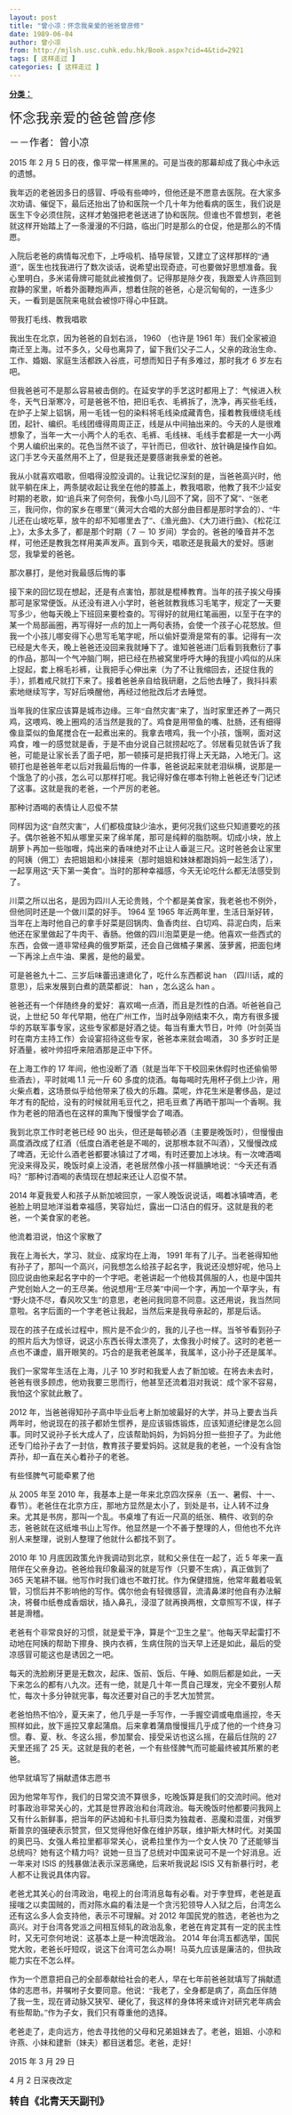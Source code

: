 ```yaml
---
layout: post
title: "曾小凉：怀念我亲爱的爸爸曾彦修"
date: 1989-06-04
author: 曾小凉
from: http://mjlsh.usc.cuhk.edu.hk/Book.aspx?cid=4&tid=2921
tags: [ 这样走过 ]
categories: [ 这样走过 ]
---
```


<div style="margin: 15px 10px 10px 0px;">
 <div>
  <span id="ctl00_ContentPlaceHolder1_chapter1_SubjectLabel" style="font-weight:bold;text-decoration:underline;">
   分类：
  </span>
 </div>
 <!--[if gte mso 9]><xml>
 <o:OfficeDocumentSettings>
  <o:AllowPNG/>
 </o:OfficeDocumentSettings>
</xml><![endif]-->
 <!--[if gte mso 9]><xml>
 <w:WordDocument>
  <w:View>Normal</w:View>
  <w:Zoom>0</w:Zoom>
  <w:TrackMoves/>
  <w:TrackFormatting/>
  <w:PunctuationKerning/>
  <w:ValidateAgainstSchemas/>
  <w:SaveIfXMLInvalid>false</w:SaveIfXMLInvalid>
  <w:IgnoreMixedContent>false</w:IgnoreMixedContent>
  <w:AlwaysShowPlaceholderText>false</w:AlwaysShowPlaceholderText>
  <w:DoNotPromoteQF/>
  <w:LidThemeOther>EN-US</w:LidThemeOther>
  <w:LidThemeAsian>JA</w:LidThemeAsian>
  <w:LidThemeComplexScript>X-NONE</w:LidThemeComplexScript>
  <w:Compatibility>
   <w:BreakWrappedTables/>
   <w:SnapToGridInCell/>
   <w:WrapTextWithPunct/>
   <w:UseAsianBreakRules/>
   <w:DontGrowAutofit/>
   <w:SplitPgBreakAndParaMark/>
   <w:EnableOpenTypeKerning/>
   <w:DontFlipMirrorIndents/>
   <w:OverrideTableStyleHps/>
   <w:UseFELayout/>
  </w:Compatibility>
  <m:mathPr>
   <m:mathFont m:val="Cambria Math"/>
   <m:brkBin m:val="before"/>
   <m:brkBinSub m:val="&#45;-"/>
   <m:smallFrac m:val="off"/>
   <m:dispDef/>
   <m:lMargin m:val="0"/>
   <m:rMargin m:val="0"/>
   <m:defJc m:val="centerGroup"/>
   <m:wrapIndent m:val="1440"/>
   <m:intLim m:val="subSup"/>
   <m:naryLim m:val="undOvr"/>
  </m:mathPr></w:WordDocument>
</xml><![endif]-->
 <!--[if gte mso 9]><xml>
 <w:LatentStyles DefLockedState="false" DefUnhideWhenUsed="true"
  DefSemiHidden="true" DefQFormat="false" DefPriority="99"
  LatentStyleCount="276">
  <w:LsdException Locked="false" Priority="0" SemiHidden="false"
   UnhideWhenUsed="false" QFormat="true" Name="Normal"/>
  <w:LsdException Locked="false" Priority="9" SemiHidden="false"
   UnhideWhenUsed="false" QFormat="true" Name="heading 1"/>
  <w:LsdException Locked="false" Priority="9" QFormat="true" Name="heading 2"/>
  <w:LsdException Locked="false" Priority="9" QFormat="true" Name="heading 3"/>
  <w:LsdException Locked="false" Priority="9" QFormat="true" Name="heading 4"/>
  <w:LsdException Locked="false" Priority="9" QFormat="true" Name="heading 5"/>
  <w:LsdException Locked="false" Priority="9" QFormat="true" Name="heading 6"/>
  <w:LsdException Locked="false" Priority="9" QFormat="true" Name="heading 7"/>
  <w:LsdException Locked="false" Priority="9" QFormat="true" Name="heading 8"/>
  <w:LsdException Locked="false" Priority="9" QFormat="true" Name="heading 9"/>
  <w:LsdException Locked="false" Priority="39" Name="toc 1"/>
  <w:LsdException Locked="false" Priority="39" Name="toc 2"/>
  <w:LsdException Locked="false" Priority="39" Name="toc 3"/>
  <w:LsdException Locked="false" Priority="39" Name="toc 4"/>
  <w:LsdException Locked="false" Priority="39" Name="toc 5"/>
  <w:LsdException Locked="false" Priority="39" Name="toc 6"/>
  <w:LsdException Locked="false" Priority="39" Name="toc 7"/>
  <w:LsdException Locked="false" Priority="39" Name="toc 8"/>
  <w:LsdException Locked="false" Priority="39" Name="toc 9"/>
  <w:LsdException Locked="false" Priority="35" QFormat="true" Name="caption"/>
  <w:LsdException Locked="false" Priority="10" SemiHidden="false"
   UnhideWhenUsed="false" QFormat="true" Name="Title"/>
  <w:LsdException Locked="false" Priority="0" Name="Default Paragraph Font"/>
  <w:LsdException Locked="false" Priority="11" SemiHidden="false"
   UnhideWhenUsed="false" QFormat="true" Name="Subtitle"/>
  <w:LsdException Locked="false" Priority="22" SemiHidden="false"
   UnhideWhenUsed="false" QFormat="true" Name="Strong"/>
  <w:LsdException Locked="false" Priority="20" SemiHidden="false"
   UnhideWhenUsed="false" QFormat="true" Name="Emphasis"/>
  <w:LsdException Locked="false" Priority="59" SemiHidden="false"
   UnhideWhenUsed="false" Name="Table Grid"/>
  <w:LsdException Locked="false" UnhideWhenUsed="false" Name="Placeholder Text"/>
  <w:LsdException Locked="false" Priority="1" SemiHidden="false"
   UnhideWhenUsed="false" QFormat="true" Name="No Spacing"/>
  <w:LsdException Locked="false" Priority="60" SemiHidden="false"
   UnhideWhenUsed="false" Name="Light Shading"/>
  <w:LsdException Locked="false" Priority="61" SemiHidden="false"
   UnhideWhenUsed="false" Name="Light List"/>
  <w:LsdException Locked="false" Priority="62" SemiHidden="false"
   UnhideWhenUsed="false" Name="Light Grid"/>
  <w:LsdException Locked="false" Priority="63" SemiHidden="false"
   UnhideWhenUsed="false" Name="Medium Shading 1"/>
  <w:LsdException Locked="false" Priority="64" SemiHidden="false"
   UnhideWhenUsed="false" Name="Medium Shading 2"/>
  <w:LsdException Locked="false" Priority="65" SemiHidden="false"
   UnhideWhenUsed="false" Name="Medium List 1"/>
  <w:LsdException Locked="false" Priority="66" SemiHidden="false"
   UnhideWhenUsed="false" Name="Medium List 2"/>
  <w:LsdException Locked="false" Priority="67" SemiHidden="false"
   UnhideWhenUsed="false" Name="Medium Grid 1"/>
  <w:LsdException Locked="false" Priority="68" SemiHidden="false"
   UnhideWhenUsed="false" Name="Medium Grid 2"/>
  <w:LsdException Locked="false" Priority="69" SemiHidden="false"
   UnhideWhenUsed="false" Name="Medium Grid 3"/>
  <w:LsdException Locked="false" Priority="70" SemiHidden="false"
   UnhideWhenUsed="false" Name="Dark List"/>
  <w:LsdException Locked="false" Priority="71" SemiHidden="false"
   UnhideWhenUsed="false" Name="Colorful Shading"/>
  <w:LsdException Locked="false" Priority="72" SemiHidden="false"
   UnhideWhenUsed="false" Name="Colorful List"/>
  <w:LsdException Locked="false" Priority="73" SemiHidden="false"
   UnhideWhenUsed="false" Name="Colorful Grid"/>
  <w:LsdException Locked="false" Priority="60" SemiHidden="false"
   UnhideWhenUsed="false" Name="Light Shading Accent 1"/>
  <w:LsdException Locked="false" Priority="61" SemiHidden="false"
   UnhideWhenUsed="false" Name="Light List Accent 1"/>
  <w:LsdException Locked="false" Priority="62" SemiHidden="false"
   UnhideWhenUsed="false" Name="Light Grid Accent 1"/>
  <w:LsdException Locked="false" Priority="63" SemiHidden="false"
   UnhideWhenUsed="false" Name="Medium Shading 1 Accent 1"/>
  <w:LsdException Locked="false" Priority="64" SemiHidden="false"
   UnhideWhenUsed="false" Name="Medium Shading 2 Accent 1"/>
  <w:LsdException Locked="false" Priority="65" SemiHidden="false"
   UnhideWhenUsed="false" Name="Medium List 1 Accent 1"/>
  <w:LsdException Locked="false" UnhideWhenUsed="false" Name="Revision"/>
  <w:LsdException Locked="false" Priority="34" SemiHidden="false"
   UnhideWhenUsed="false" QFormat="true" Name="List Paragraph"/>
  <w:LsdException Locked="false" Priority="29" SemiHidden="false"
   UnhideWhenUsed="false" QFormat="true" Name="Quote"/>
  <w:LsdException Locked="false" Priority="30" SemiHidden="false"
   UnhideWhenUsed="false" QFormat="true" Name="Intense Quote"/>
  <w:LsdException Locked="false" Priority="66" SemiHidden="false"
   UnhideWhenUsed="false" Name="Medium List 2 Accent 1"/>
  <w:LsdException Locked="false" Priority="67" SemiHidden="false"
   UnhideWhenUsed="false" Name="Medium Grid 1 Accent 1"/>
  <w:LsdException Locked="false" Priority="68" SemiHidden="false"
   UnhideWhenUsed="false" Name="Medium Grid 2 Accent 1"/>
  <w:LsdException Locked="false" Priority="69" SemiHidden="false"
   UnhideWhenUsed="false" Name="Medium Grid 3 Accent 1"/>
  <w:LsdException Locked="false" Priority="70" SemiHidden="false"
   UnhideWhenUsed="false" Name="Dark List Accent 1"/>
  <w:LsdException Locked="false" Priority="71" SemiHidden="false"
   UnhideWhenUsed="false" Name="Colorful Shading Accent 1"/>
  <w:LsdException Locked="false" Priority="72" SemiHidden="false"
   UnhideWhenUsed="false" Name="Colorful List Accent 1"/>
  <w:LsdException Locked="false" Priority="73" SemiHidden="false"
   UnhideWhenUsed="false" Name="Colorful Grid Accent 1"/>
  <w:LsdException Locked="false" Priority="60" SemiHidden="false"
   UnhideWhenUsed="false" Name="Light Shading Accent 2"/>
  <w:LsdException Locked="false" Priority="61" SemiHidden="false"
   UnhideWhenUsed="false" Name="Light List Accent 2"/>
  <w:LsdException Locked="false" Priority="62" SemiHidden="false"
   UnhideWhenUsed="false" Name="Light Grid Accent 2"/>
  <w:LsdException Locked="false" Priority="63" SemiHidden="false"
   UnhideWhenUsed="false" Name="Medium Shading 1 Accent 2"/>
  <w:LsdException Locked="false" Priority="64" SemiHidden="false"
   UnhideWhenUsed="false" Name="Medium Shading 2 Accent 2"/>
  <w:LsdException Locked="false" Priority="65" SemiHidden="false"
   UnhideWhenUsed="false" Name="Medium List 1 Accent 2"/>
  <w:LsdException Locked="false" Priority="66" SemiHidden="false"
   UnhideWhenUsed="false" Name="Medium List 2 Accent 2"/>
  <w:LsdException Locked="false" Priority="67" SemiHidden="false"
   UnhideWhenUsed="false" Name="Medium Grid 1 Accent 2"/>
  <w:LsdException Locked="false" Priority="68" SemiHidden="false"
   UnhideWhenUsed="false" Name="Medium Grid 2 Accent 2"/>
  <w:LsdException Locked="false" Priority="69" SemiHidden="false"
   UnhideWhenUsed="false" Name="Medium Grid 3 Accent 2"/>
  <w:LsdException Locked="false" Priority="70" SemiHidden="false"
   UnhideWhenUsed="false" Name="Dark List Accent 2"/>
  <w:LsdException Locked="false" Priority="71" SemiHidden="false"
   UnhideWhenUsed="false" Name="Colorful Shading Accent 2"/>
  <w:LsdException Locked="false" Priority="72" SemiHidden="false"
   UnhideWhenUsed="false" Name="Colorful List Accent 2"/>
  <w:LsdException Locked="false" Priority="73" SemiHidden="false"
   UnhideWhenUsed="false" Name="Colorful Grid Accent 2"/>
  <w:LsdException Locked="false" Priority="60" SemiHidden="false"
   UnhideWhenUsed="false" Name="Light Shading Accent 3"/>
  <w:LsdException Locked="false" Priority="61" SemiHidden="false"
   UnhideWhenUsed="false" Name="Light List Accent 3"/>
  <w:LsdException Locked="false" Priority="62" SemiHidden="false"
   UnhideWhenUsed="false" Name="Light Grid Accent 3"/>
  <w:LsdException Locked="false" Priority="63" SemiHidden="false"
   UnhideWhenUsed="false" Name="Medium Shading 1 Accent 3"/>
  <w:LsdException Locked="false" Priority="64" SemiHidden="false"
   UnhideWhenUsed="false" Name="Medium Shading 2 Accent 3"/>
  <w:LsdException Locked="false" Priority="65" SemiHidden="false"
   UnhideWhenUsed="false" Name="Medium List 1 Accent 3"/>
  <w:LsdException Locked="false" Priority="66" SemiHidden="false"
   UnhideWhenUsed="false" Name="Medium List 2 Accent 3"/>
  <w:LsdException Locked="false" Priority="67" SemiHidden="false"
   UnhideWhenUsed="false" Name="Medium Grid 1 Accent 3"/>
  <w:LsdException Locked="false" Priority="68" SemiHidden="false"
   UnhideWhenUsed="false" Name="Medium Grid 2 Accent 3"/>
  <w:LsdException Locked="false" Priority="69" SemiHidden="false"
   UnhideWhenUsed="false" Name="Medium Grid 3 Accent 3"/>
  <w:LsdException Locked="false" Priority="70" SemiHidden="false"
   UnhideWhenUsed="false" Name="Dark List Accent 3"/>
  <w:LsdException Locked="false" Priority="71" SemiHidden="false"
   UnhideWhenUsed="false" Name="Colorful Shading Accent 3"/>
  <w:LsdException Locked="false" Priority="72" SemiHidden="false"
   UnhideWhenUsed="false" Name="Colorful List Accent 3"/>
  <w:LsdException Locked="false" Priority="73" SemiHidden="false"
   UnhideWhenUsed="false" Name="Colorful Grid Accent 3"/>
  <w:LsdException Locked="false" Priority="60" SemiHidden="false"
   UnhideWhenUsed="false" Name="Light Shading Accent 4"/>
  <w:LsdException Locked="false" Priority="61" SemiHidden="false"
   UnhideWhenUsed="false" Name="Light List Accent 4"/>
  <w:LsdException Locked="false" Priority="62" SemiHidden="false"
   UnhideWhenUsed="false" Name="Light Grid Accent 4"/>
  <w:LsdException Locked="false" Priority="63" SemiHidden="false"
   UnhideWhenUsed="false" Name="Medium Shading 1 Accent 4"/>
  <w:LsdException Locked="false" Priority="64" SemiHidden="false"
   UnhideWhenUsed="false" Name="Medium Shading 2 Accent 4"/>
  <w:LsdException Locked="false" Priority="65" SemiHidden="false"
   UnhideWhenUsed="false" Name="Medium List 1 Accent 4"/>
  <w:LsdException Locked="false" Priority="66" SemiHidden="false"
   UnhideWhenUsed="false" Name="Medium List 2 Accent 4"/>
  <w:LsdException Locked="false" Priority="67" SemiHidden="false"
   UnhideWhenUsed="false" Name="Medium Grid 1 Accent 4"/>
  <w:LsdException Locked="false" Priority="68" SemiHidden="false"
   UnhideWhenUsed="false" Name="Medium Grid 2 Accent 4"/>
  <w:LsdException Locked="false" Priority="69" SemiHidden="false"
   UnhideWhenUsed="false" Name="Medium Grid 3 Accent 4"/>
  <w:LsdException Locked="false" Priority="70" SemiHidden="false"
   UnhideWhenUsed="false" Name="Dark List Accent 4"/>
  <w:LsdException Locked="false" Priority="71" SemiHidden="false"
   UnhideWhenUsed="false" Name="Colorful Shading Accent 4"/>
  <w:LsdException Locked="false" Priority="72" SemiHidden="false"
   UnhideWhenUsed="false" Name="Colorful List Accent 4"/>
  <w:LsdException Locked="false" Priority="73" SemiHidden="false"
   UnhideWhenUsed="false" Name="Colorful Grid Accent 4"/>
  <w:LsdException Locked="false" Priority="60" SemiHidden="false"
   UnhideWhenUsed="false" Name="Light Shading Accent 5"/>
  <w:LsdException Locked="false" Priority="61" SemiHidden="false"
   UnhideWhenUsed="false" Name="Light List Accent 5"/>
  <w:LsdException Locked="false" Priority="62" SemiHidden="false"
   UnhideWhenUsed="false" Name="Light Grid Accent 5"/>
  <w:LsdException Locked="false" Priority="63" SemiHidden="false"
   UnhideWhenUsed="false" Name="Medium Shading 1 Accent 5"/>
  <w:LsdException Locked="false" Priority="64" SemiHidden="false"
   UnhideWhenUsed="false" Name="Medium Shading 2 Accent 5"/>
  <w:LsdException Locked="false" Priority="65" SemiHidden="false"
   UnhideWhenUsed="false" Name="Medium List 1 Accent 5"/>
  <w:LsdException Locked="false" Priority="66" SemiHidden="false"
   UnhideWhenUsed="false" Name="Medium List 2 Accent 5"/>
  <w:LsdException Locked="false" Priority="67" SemiHidden="false"
   UnhideWhenUsed="false" Name="Medium Grid 1 Accent 5"/>
  <w:LsdException Locked="false" Priority="68" SemiHidden="false"
   UnhideWhenUsed="false" Name="Medium Grid 2 Accent 5"/>
  <w:LsdException Locked="false" Priority="69" SemiHidden="false"
   UnhideWhenUsed="false" Name="Medium Grid 3 Accent 5"/>
  <w:LsdException Locked="false" Priority="70" SemiHidden="false"
   UnhideWhenUsed="false" Name="Dark List Accent 5"/>
  <w:LsdException Locked="false" Priority="71" SemiHidden="false"
   UnhideWhenUsed="false" Name="Colorful Shading Accent 5"/>
  <w:LsdException Locked="false" Priority="72" SemiHidden="false"
   UnhideWhenUsed="false" Name="Colorful List Accent 5"/>
  <w:LsdException Locked="false" Priority="73" SemiHidden="false"
   UnhideWhenUsed="false" Name="Colorful Grid Accent 5"/>
  <w:LsdException Locked="false" Priority="60" SemiHidden="false"
   UnhideWhenUsed="false" Name="Light Shading Accent 6"/>
  <w:LsdException Locked="false" Priority="61" SemiHidden="false"
   UnhideWhenUsed="false" Name="Light List Accent 6"/>
  <w:LsdException Locked="false" Priority="62" SemiHidden="false"
   UnhideWhenUsed="false" Name="Light Grid Accent 6"/>
  <w:LsdException Locked="false" Priority="63" SemiHidden="false"
   UnhideWhenUsed="false" Name="Medium Shading 1 Accent 6"/>
  <w:LsdException Locked="false" Priority="64" SemiHidden="false"
   UnhideWhenUsed="false" Name="Medium Shading 2 Accent 6"/>
  <w:LsdException Locked="false" Priority="65" SemiHidden="false"
   UnhideWhenUsed="false" Name="Medium List 1 Accent 6"/>
  <w:LsdException Locked="false" Priority="66" SemiHidden="false"
   UnhideWhenUsed="false" Name="Medium List 2 Accent 6"/>
  <w:LsdException Locked="false" Priority="67" SemiHidden="false"
   UnhideWhenUsed="false" Name="Medium Grid 1 Accent 6"/>
  <w:LsdException Locked="false" Priority="68" SemiHidden="false"
   UnhideWhenUsed="false" Name="Medium Grid 2 Accent 6"/>
  <w:LsdException Locked="false" Priority="69" SemiHidden="false"
   UnhideWhenUsed="false" Name="Medium Grid 3 Accent 6"/>
  <w:LsdException Locked="false" Priority="70" SemiHidden="false"
   UnhideWhenUsed="false" Name="Dark List Accent 6"/>
  <w:LsdException Locked="false" Priority="71" SemiHidden="false"
   UnhideWhenUsed="false" Name="Colorful Shading Accent 6"/>
  <w:LsdException Locked="false" Priority="72" SemiHidden="false"
   UnhideWhenUsed="false" Name="Colorful List Accent 6"/>
  <w:LsdException Locked="false" Priority="73" SemiHidden="false"
   UnhideWhenUsed="false" Name="Colorful Grid Accent 6"/>
  <w:LsdException Locked="false" Priority="19" SemiHidden="false"
   UnhideWhenUsed="false" QFormat="true" Name="Subtle Emphasis"/>
  <w:LsdException Locked="false" Priority="21" SemiHidden="false"
   UnhideWhenUsed="false" QFormat="true" Name="Intense Emphasis"/>
  <w:LsdException Locked="false" Priority="31" SemiHidden="false"
   UnhideWhenUsed="false" QFormat="true" Name="Subtle Reference"/>
  <w:LsdException Locked="false" Priority="32" SemiHidden="false"
   UnhideWhenUsed="false" QFormat="true" Name="Intense Reference"/>
  <w:LsdException Locked="false" Priority="33" SemiHidden="false"
   UnhideWhenUsed="false" QFormat="true" Name="Book Title"/>
  <w:LsdException Locked="false" Priority="37" Name="Bibliography"/>
  <w:LsdException Locked="false" Priority="39" QFormat="true" Name="TOC Heading"/>
 </w:LatentStyles>
</xml><![endif]-->
 <!--[if gte mso 10]>
<style>
 /* Style Definitions */
table.MsoNormalTable
	{mso-style-name:"Table Normal";
	mso-tstyle-rowband-size:0;
	mso-tstyle-colband-size:0;
	mso-style-noshow:yes;
	mso-style-priority:99;
	mso-style-parent:"";
	mso-padding-alt:0in 5.4pt 0in 5.4pt;
	mso-para-margin:0in;
	mso-para-margin-bottom:.0001pt;
	mso-pagination:widow-orphan;
	font-size:10.0pt;
	font-family:"Times New Roman";}
</style>
<![endif]-->
 <!--StartFragment-->
 <p class="MsoNormal">
  <o:p>
   <font size="4">
   </font>
  </o:p>
 </p>
 <p class="MsoNormal">
  <span lang="ZH-CN" style="font-family: 宋体;">
   <font size="5">
    怀念我亲爱的爸爸曾彦修
   </font>
  </span>
  <font size="4">
   <o:p>
   </o:p>
  </font>
 </p>
 <p class="MsoNormal">
  <font size="4">
   <span lang="ZH-CN" style='font-family:宋体;mso-ascii-font-family:
"Times New Roman"'>
    －－作者：曾小凉
   </span>
   <o:p>
   </o:p>
  </font>
 </p>
 <p class="MsoNormal">
  <o:p>
  </o:p>
 </p>
 <p class="MsoNormal">
  2015
  <span lang="ZH-CN" style='font-family:宋体;mso-ascii-font-family:
"Times New Roman"'>
   年
  </span>
  2
  <span lang="ZH-CN" style='font-family:宋体;mso-ascii-font-family:
"Times New Roman"'>
   月
  </span>
  5
  <span lang="ZH-CN" style='font-family:宋体;mso-ascii-font-family:
"Times New Roman"'>
   日的夜，像平常一样黑黑的。可是当夜的那幕却成了我心中永远的遗憾。
  </span>
  <o:p>
  </o:p>
 </p>
 <p class="MsoNormal">
  <span lang="ZH-CN" style='font-family:宋体;mso-ascii-font-family:
"Times New Roman"'>
   我年迈的老爸因多日的感冒、呼吸有些呻吟，但他还是不愿意去医院。在大家多次劝请、催促下，最后还抬出了协和医院一个几十年为他看病的医生，我们说是医生下令必须住院，这样才勉强把老爸送进了协和医院。但谁也不曾想到，老爸就这样开始踏上了一条漫漫的不归路，临出门时是那么的仓促，他是那么的不情愿。
  </span>
  <o:p>
  </o:p>
 </p>
 <p class="MsoNormal">
  <span lang="ZH-CN" style='font-family:宋体;mso-ascii-font-family:
"Times New Roman"'>
   入院后老爸的病情每况愈下，上呼吸机、插导尿管，又建立了这样那样的“通道”，医生也找我进行了数次谈话，说希望出现奇迹，可也要做好思想准备。我心里明白，多米诺骨牌可能就此被推倒了。记得那是除夕夜，我跟爱人许燕回到寂静的家里，听着外面鞭炮声声，想着住院的爸爸，心是沉甸甸的，一连多少天，一看到是医院来电就会被惊吓得心中狂跳。
  </span>
  <o:p>
  </o:p>
 </p>
 <p class="MsoNormal">
  <span lang="ZH-CN" style='font-family:宋体;mso-ascii-font-family:
"Times New Roman"'>
   带我打毛线、教我唱歌
  </span>
  <o:p>
  </o:p>
 </p>
 <p class="MsoNormal">
  <span lang="ZH-CN" style='font-family:宋体;mso-ascii-font-family:
"Times New Roman"'>
   我出生在北京，因为爸爸的自划右派，
  </span>
  1960
  <span lang="ZH-CN" style='font-family:宋体;mso-ascii-font-family:"Times New Roman"'>
   （也许是
  </span>
  1961
  <span lang="ZH-CN" style='font-family:宋体;mso-ascii-font-family:"Times New Roman"'>
   年）我们全家被迫南迁至上海。过不多久，父母也离异了，留下我们父子二人，父亲的政治生命、工作、婚姻、家庭生活都跌入谷底，可想而知日子有多难过，那时我才
  </span>
  6
  <span lang="ZH-CN" style='font-family:宋体;mso-ascii-font-family:"Times New Roman"'>
   岁左右吧。
  </span>
  <o:p>
  </o:p>
 </p>
 <p class="MsoNormal">
  <span lang="ZH-CN" style='font-family:宋体;mso-ascii-font-family:
"Times New Roman"'>
   但我爸爸可不是那么容易被击倒的。在延安学的手艺这时都用上了：气候进入秋冬，天气日渐寒冷，可是爸爸不怕，把旧毛衣、毛裤拆了，洗净，再买些毛线，在炉子上架上铝锅，用一毛钱一包的染料将毛线染成藏青色，接着教我缠绕毛线团，起针、编织。毛线团缠得周周正正，线是从中间抽出来的。今天的人是很难想象了，当年一大一小两个人的毛衣、毛裤、毛线袜、毛线手套都是一大一小两个男人编织出来的。花色当然不谈了，平针而已，但收针、放针确是操作自如。这门手艺今天虽然用不上了，但是我还是要感谢我亲爱的爸爸。
  </span>
  <o:p>
  </o:p>
 </p>
 <p class="MsoNormal">
  <span lang="ZH-CN" style='font-family:宋体;mso-ascii-font-family:
"Times New Roman"'>
   我从小就喜欢唱歌，但唱得没腔没调的。让我记忆深刻的是，当爸爸高兴时，他就平躺在床上，两条腿收起让我坐在他的膝盖上，教我唱歌，他教了我不少延安时期的老歌，如“追兵来了何奈何，我像小鸟儿回不了窝，回不了窝”、“张老三，我问你，你的家乡在哪里”（黄河大合唱的大部分曲目都是那时学会的）、“牛儿还在山坡吃草，放牛的却不知哪里去了”、《渔光曲》、《大刀进行曲》、《松花江上》，太多太多了，都是那个时期（
  </span>
  7
  <span lang="ZH-CN" style='font-family:宋体;mso-ascii-font-family:"Times New Roman"'>
   －
  </span>
  10
  <span lang="ZH-CN" style='font-family:宋体;mso-ascii-font-family:"Times New Roman"'>
   岁间）学会的。爸爸的嗓音并不怎样，可他还是教我怎样用美声发声。直到今天，唱歌还是我最大的爱好。感谢您，我挚爱的爸爸。
  </span>
  <o:p>
  </o:p>
 </p>
 <p class="MsoNormal">
  <span lang="ZH-CN" style='font-family:宋体;mso-ascii-font-family:
"Times New Roman"'>
   那次暴打，是他对我最感后悔的事
  </span>
  <o:p>
  </o:p>
 </p>
 <p class="MsoNormal">
  <span lang="ZH-CN" style='font-family:宋体;mso-ascii-font-family:
"Times New Roman"'>
   接下来的回忆现在想起，还是有点害怕，那就是棍棒教育。当年的孩子挨父母揍那可是家常便饭。从还没有进入小学时，爸爸就教我练习毛笔字，规定了一天要写多少，他每天晚上下班回来要检查的。写得好的就用红笔画圈，以至于在字的某一个局部画圈，再写得好一点的加上一两句表扬，会使一个孩子心花怒放。但我一个小孩儿哪安得下心思写毛笔字呢，所以偷奸耍滑是常有的事。记得有一次已经是大冬天，晚上爸爸还没回来我就睡下了。谁知爸爸进门后看到我敷衍了事的作品，那叫一个气冲脑门啊，把已经在热被窝里呼呼大睡的我提小鸡似的从床上捉起，套上棉毛衫裤，让我把手心伸出来（为了不让我缩回去，还捉住我的手），抓着戒尺就打下来了。接着爸爸亲自给我研磨，之后他去睡了，我抖抖索索地继续写字，写好后唤醒他，再经过他批改后才去睡觉。
  </span>
  <o:p>
  </o:p>
 </p>
 <p class="MsoNormal">
  <span lang="ZH-CN" style='font-family:宋体;mso-ascii-font-family:
"Times New Roman"'>
   当年我的住家应该算是城市边缘。三年“自然灾害”来了，当时家里还养了一两只鸡，这喂鸡、晚上圈鸡的活当然是我的了。鸡食是用带鱼的嘴、肚肠，还有细得像韭菜似的鱼尾搅合在一起煮出来的。我拿去喂鸡，我一个小孩，饿啊，面对这鸡食，唯一的感觉就是香，于是不由分说自己就捞起吃了。邻居看见就告诉了我爸，可能是让家长丢了面子吧，那一顿揍可是把我打得上天无路，入地无门。这顿打也是爸爸年老以后对我最后悔的一件事，爸爸说起来就老泪纵横，说那是一个饿急了的小孩，怎么可以那样打呢。我记得好像在哪本刊物上爸爸还专门记述了这事。这就是我的老爸，一个严厉的老爸。
  </span>
  <o:p>
  </o:p>
 </p>
 <p class="MsoNormal">
  <span lang="ZH-CN" style='font-family:宋体;mso-ascii-font-family:
"Times New Roman"'>
   那种讨酒喝的表情让人忍俊不禁
  </span>
  <o:p>
  </o:p>
 </p>
 <p class="MsoNormal">
  <span lang="ZH-CN" style='font-family:宋体;mso-ascii-font-family:
"Times New Roman"'>
   同样因为这“自然灾害”，人们都极度缺少油水，更何况我们这些只知道要吃的孩子。偶尔爸爸不知从哪里买来了绵羊尾，那可是纯粹的脂肪啊。切成小块，放上胡萝卜再加一些咖喱，炖出来的香味绝对不止让人垂涎三尺。这时爸爸会让家里的阿姨（佣工）去把姐姐和小妹接来（那时姐姐和妹妹都跟妈妈一起生活了），一起享用这“天下第一美食”。当时的那种幸福感，今天无论吃什么都无法感受到了。
  </span>
  <o:p>
  </o:p>
 </p>
 <p class="MsoNormal">
  <span lang="ZH-CN" style='font-family:宋体;mso-ascii-font-family:
"Times New Roman"'>
   川菜之所以出名，是因为四川人无论贵贱，个个都是美食家，我老爸也不例外，但他同时还是一个做川菜的好手。
  </span>
  1964
  <span lang="ZH-CN" style='font-family:宋体;mso-ascii-font-family:"Times New Roman"'>
   至
  </span>
  1965
  <span lang="ZH-CN" style='font-family:宋体;mso-ascii-font-family:"Times New Roman"'>
   年近两年里，生活日渐好转，当年在上海时他自己的拿手好菜是回锅肉、鱼香肉丝、白切鸡、蒜泥白肉，后来他还在家里做起了牛肉干、香肠。他做的四川泡菜更是一绝。他喜欢一些西式的东西，会做一道非常经典的俄罗斯菜，还会自己做橘子果酱、菠萝酱，把面包烤一下再涂上点牛油、果酱，是他的最爱。
  </span>
  <o:p>
  </o:p>
 </p>
 <p class="MsoNormal">
  <span lang="ZH-CN" style='font-family:宋体;mso-ascii-font-family:
"Times New Roman"'>
   可是爸爸九十二、三岁后味蕾迅速退化了，吃什么东西都说
  </span>
  han
  <span lang="ZH-CN" style='font-family:宋体;mso-ascii-font-family:"Times New Roman"'>
   （四川话，咸的意思），后来发展到白煮的蔬菜都说：
  </span>
  han
  <span lang="ZH-CN" style='font-family:宋体;mso-ascii-font-family:"Times New Roman"'>
   ，怎么这么
  </span>
  han
  <span lang="ZH-CN" style='font-family:宋体;mso-ascii-font-family:"Times New Roman"'>
   。
  </span>
  <o:p>
  </o:p>
 </p>
 <p class="MsoNormal">
  <span lang="ZH-CN" style='font-family:宋体;mso-ascii-font-family:
"Times New Roman"'>
   爸爸还有一个伴随终身的爱好：喜欢喝一点酒，而且是烈性的白酒。听爸爸自己说，上世纪
  </span>
  50
  <span lang="ZH-CN" style='font-family:宋体;mso-ascii-font-family:"Times New Roman"'>
   年代早期，他在广州工作，当时战争刚结束不久，南方有很多援华的苏联军事专家，这些专家都是好酒之徒。每当有重大节日，叶帅（叶剑英当时在南方主持工作）会设宴招待这些专家，爸爸本来就会喝酒，
  </span>
  30
  <span lang="ZH-CN" style='font-family:宋体;mso-ascii-font-family:"Times New Roman"'>
   多岁时正是好酒量，被叶帅招呼来陪酒那是正中下怀。
  </span>
  <o:p>
  </o:p>
 </p>
 <p class="MsoNormal">
  <span lang="ZH-CN" style='font-family:宋体;mso-ascii-font-family:
"Times New Roman"'>
   在上海工作的
  </span>
  17
  <span lang="ZH-CN" style='font-family:宋体;
mso-ascii-font-family:"Times New Roman"'>
   年间，他也没断了酒（就是当年下干校回来休假时也还偷偷带些酒去），平时就喝
  </span>
  1.1
  <span lang="ZH-CN" style='font-family:宋体;mso-ascii-font-family:"Times New Roman"'>
   元一斤
  </span>
  60
  <span lang="ZH-CN" style='font-family:宋体;mso-ascii-font-family:"Times New Roman"'>
   多度的烧酒。每每喝时先用杯子倒上少许，用火柴点着，这场景似乎给他带来了极大的乐趣。菜呢，炸花生米是奢侈品，是过年才有的配给，没有的时候就用毛豆代之，把毛豆煮了再晒干那叫一个香啊。我作为老爸的陪酒也在这样的熏陶下慢慢学会了喝酒。
  </span>
  <o:p>
  </o:p>
 </p>
 <p class="MsoNormal">
  <span lang="ZH-CN" style='font-family:宋体;mso-ascii-font-family:
"Times New Roman"'>
   我到北京工作时老爸已经
  </span>
  90
  <span lang="ZH-CN" style='font-family:
宋体;mso-ascii-font-family:"Times New Roman"'>
   出头，但还是每顿必酒（主要是晚饭时），但慢慢由高度酒改成了红酒（低度白酒老爸是不喝的，说那根本就不叫酒），又慢慢改成了啤酒，无论什么酒老爸都要冰镇过了才喝，有时还要加上冰块。有一次啤酒喝完没来得及买，晚饭时桌上没酒，老爸居然像小孩一样腼腆地说：“今天还有酒吗？”那种讨酒喝的表情现在想起来还让人忍俊不禁。
  </span>
  <o:p>
  </o:p>
 </p>
 <p class="MsoNormal">
  2014
  <span lang="ZH-CN" style='font-family:宋体;mso-ascii-font-family:
"Times New Roman"'>
   年夏我爱人和孩子从新加坡回京，一家人晚饭说说话，喝着冰镇啤酒，老爸脸上明显地洋溢着幸福感，笑容灿烂，露出一口洁白的假牙。这就是我的老爸，一个美食家的老爸。
  </span>
  <o:p>
  </o:p>
 </p>
 <p class="MsoNormal">
  <span lang="ZH-CN" style='font-family:宋体;mso-ascii-font-family:
"Times New Roman"'>
   他流着泪说，怕这个家散了
  </span>
  <o:p>
  </o:p>
 </p>
 <p class="MsoNormal">
  <span lang="ZH-CN" style='font-family:宋体;mso-ascii-font-family:
"Times New Roman"'>
   我在上海长大，学习、就业、成家均在上海，
  </span>
  1991
  <span lang="ZH-CN" style='font-family:宋体;mso-ascii-font-family:"Times New Roman"'>
   年有了儿子。当老爸得知他有孙子了，那叫一个高兴，问我想怎么给孩子起名字，我说还没想好呢，他马上回应说由他来起名字中的一个字吧。老爸讲起一个他极其佩服的人，也是中国共产党创始人之一的王尽美。他说想用“王尽美”中间一个字，再加一个草字头，有“野火烧不尽，春风吹又生”的意思，老爸问我同意不同意。这还用说，我当然同意啦。名字后面的一个字老爸让我起，当然后来是我母亲起的，那是后话。
  </span>
  <o:p>
  </o:p>
 </p>
 <p class="MsoNormal">
  <span lang="ZH-CN" style='font-family:宋体;mso-ascii-font-family:
"Times New Roman"'>
   现在的孩子在成长过程中，照片是不会少的，我的儿子也一样。当爷爷看到孙子的照片后大为惊讶，说这小东西长得太漂亮了，太像我小时候了。这时的老爸一点也不谦虚，眉开眼笑的。巧合的是我老爸属羊，我属羊，这小孙子还是属羊。
  </span>
  <o:p>
  </o:p>
 </p>
 <p class="MsoNormal">
  <span lang="ZH-CN" style='font-family:宋体;mso-ascii-font-family:
"Times New Roman"'>
   我们一家常年生活在上海，儿子
  </span>
  10
  <span lang="ZH-CN" style='font-family:
宋体;mso-ascii-font-family:"Times New Roman"'>
   岁时和我爱人去了新加坡。在将去未去时，爸爸有很多顾虑，他劝我要三思而行，他甚至还流着泪对我说：成个家不容易，我怕这个家就此散了。
  </span>
  <o:p>
  </o:p>
 </p>
 <p class="MsoNormal">
  2012
  <span lang="ZH-CN" style='font-family:宋体;mso-ascii-font-family:
"Times New Roman"'>
   年，当爸爸得知孙子高中毕业后考上新加坡最好的大学，并马上要去当兵两年时，他说现在的孩子都娇生惯养，是应该锻炼锻炼，应该知道纪律是怎么回事。同时又说孙子长大成人了，应该帮助妈妈，为妈妈分担一些担子了。为此他还专门给孙子去了一封信，教育孩子要爱妈妈。这就是我的老爸，一个没有含饴弄孙，却一直在关心着孙子的老爸。
  </span>
  <o:p>
  </o:p>
 </p>
 <p class="MsoNormal">
  <span lang="ZH-CN" style='font-family:宋体;mso-ascii-font-family:
"Times New Roman"'>
   有些怪脾气可能牵累了他
  </span>
  <o:p>
  </o:p>
 </p>
 <p class="MsoNormal">
  <span lang="ZH-CN" style='font-family:宋体;mso-ascii-font-family:
"Times New Roman"'>
   从
  </span>
  2005
  <span lang="ZH-CN" style='font-family:宋体;
mso-ascii-font-family:"Times New Roman"'>
   年至
  </span>
  2010
  <span lang="ZH-CN" style='font-family:宋体;mso-ascii-font-family:"Times New Roman"'>
   年，我基本上是一年来北京四次探亲（五一、暑假、十一、春节）。老爸住在北京方庄，那地方显然是太小了，到处是书，让人转不过身来。尤其是书房，那叫一个乱。书桌堆了有近一尺高的纸张、稿件、收到的杂志，爸爸就在这纸堆书山上写作。他显然是一个不善于整理的人，但他也不允许别人来整理，说别人整理了他就什么都找不到了。
  </span>
  <o:p>
  </o:p>
 </p>
 <p class="MsoNormal">
  2010
  <span lang="ZH-CN" style='font-family:宋体;mso-ascii-font-family:
"Times New Roman"'>
   年
  </span>
  10
  <span lang="ZH-CN" style='font-family:宋体;mso-ascii-font-family:
"Times New Roman"'>
   月底因政策允许我调动到北京，就和父亲住在一起了，近
  </span>
  5
  <span lang="ZH-CN" style='font-family:宋体;mso-ascii-font-family:"Times New Roman"'>
   年来一直陪伴在父亲身边。爸爸给我印象最深的就是写作（只要不生病），真正做到了
  </span>
  365
  <span lang="ZH-CN" style='font-family:宋体;mso-ascii-font-family:"Times New Roman"'>
   天笔耕不辍。他写作时我们谁也不敢打扰。作为保健措施，他常年戴着吸氧管，习惯后并不影响他的写作。偶尔他会有轻微感冒，流清鼻涕时他自有办法解决，将餐巾纸卷成香烟状，插入鼻孔，浸湿了就再换两根，文章照写不误，样子甚是滑稽。
  </span>
  <o:p>
  </o:p>
 </p>
 <p class="MsoNormal">
  <span lang="ZH-CN" style='font-family:宋体;mso-ascii-font-family:
"Times New Roman"'>
   老爸有个非常良好的习惯，就是爱干净，算是个“卫生之星”。他每天早起雷打不动地在阿姨的帮助下擦身、换内衣裤，生病住院的当天早上还是如此，最后的受凉感冒可能这也是诱因之一吧。
  </span>
  <o:p>
  </o:p>
 </p>
 <p class="MsoNormal">
  <span lang="ZH-CN" style='font-family:宋体;mso-ascii-font-family:
"Times New Roman"'>
   每天的洗脸刷牙更是无数次，起床、饭前、饭后、午睡、如厕后都是如此，一天下来怎么的都有八九次。还有一绝，就是几十年一贯自己理发，完全不要别人帮忙，每次十多分钟就完事，每次还要对自己的手艺大加赞赏。
  </span>
  <o:p>
  </o:p>
 </p>
 <p class="MsoNormal">
  <span lang="ZH-CN" style='font-family:宋体;mso-ascii-font-family:
"Times New Roman"'>
   老爸怕热不怕冷，夏天来了，他几乎是一手写作，一手握空调或电扇遥控，冬天照样如此，放下遥控又拿起蒲扇。后来拿着蒲扇慢慢摇几乎成了他的一个终身习惯。春、夏、秋、冬这么摇，参加聚会、接受采访也这么摇，在最后住院的
  </span>
  27
  <span lang="ZH-CN" style='font-family:宋体;mso-ascii-font-family:"Times New Roman"'>
   天里还摇了
  </span>
  25
  <span lang="ZH-CN" style='font-family:宋体;mso-ascii-font-family:"Times New Roman"'>
   天。这就是我的老爸，一个有些怪脾气而可能最终被其所累的老爸。
  </span>
  <o:p>
  </o:p>
 </p>
 <p class="MsoNormal">
  <span lang="ZH-CN" style='font-family:宋体;mso-ascii-font-family:
"Times New Roman"'>
   他早就填写了捐献遗体志愿书
  </span>
  <o:p>
  </o:p>
 </p>
 <p class="MsoNormal">
  <span lang="ZH-CN" style='font-family:宋体;mso-ascii-font-family:
"Times New Roman"'>
   因为他常年写作，我们的日常交流不算很多，吃晚饭算是我们的交流时间。他对时事政治非常关心的，尤其是世界政治和台湾政治。每天晚饭时他都要问我网上又有什么新鲜事，把当年的萨达姆和卡扎菲归类为独裁者、恶魔和混蛋，对俄罗斯普京的强硬表示赞赏，但又觉得他好像在维护苏联，维护斯大林时代。对美国的奥巴马、女强人希拉里都非常关心，说希拉里作为一个女人快
  </span>
  70
  <span lang="ZH-CN" style='font-family:宋体;mso-ascii-font-family:"Times New Roman"'>
   了还能够当总统吗？她有这个精力吗？说她一旦当了总统对中国来说可不是一个好消息。近一年来对
  </span>
  ISIS
  <span lang="ZH-CN" style='font-family:宋体;mso-ascii-font-family:"Times New Roman"'>
   的残暴做法表示深恶痛绝，后来听我说起
  </span>
  ISIS
  <span lang="ZH-CN" style='font-family:宋体;mso-ascii-font-family:"Times New Roman"'>
   又有新暴行时，老人都不让我说具体内容。
  </span>
  <o:p>
  </o:p>
 </p>
 <p class="MsoNormal">
  <span lang="ZH-CN" style='font-family:宋体;mso-ascii-font-family:
"Times New Roman"'>
   老爸尤其关心的台湾政治，电视上的台湾消息每有必看。对于李登辉，老爸是直接嗤之以卖国贼的，而对陈水扁的看法是一个贪污犯领导人入狱之后，台湾怎么还有这么多人会支持他，表示不可理解。对
  </span>
  2012
  <span lang="ZH-CN" style='font-family:宋体;mso-ascii-font-family:"Times New Roman"'>
   年国民党的胜选，老爸也为之高兴。对于台湾各党派之间相互倾轧的政治乱象，老爸在肯定其有一定的民主性时，又无可奈何地说：这基本上是一种流氓政治。
  </span>
  2014
  <span lang="ZH-CN" style='font-family:宋体;mso-ascii-font-family:"Times New Roman"'>
   年台湾五都选举，国民党大败，老爸长吁短叹，说这下台湾可怎么办啊！马英九应该是廉洁的，但执政能力实在不怎么样。
  </span>
  <o:p>
  </o:p>
 </p>
 <p class="MsoNormal">
  <span lang="ZH-CN" style='font-family:宋体;mso-ascii-font-family:
"Times New Roman"'>
   作为一个愿意把自己的全部奉献给社会的老人，早在七年前爸爸就填写了捐献遗体的志愿书，并嘱咐子女要同意。他说：“我老了，全身都是病了，高血压伴随了我一生，现在肾动脉又狭窄、硬化了，我这样的身体将来或许对研究老年病会有些帮助。”作为子女，我们只有尊重他的选择。
  </span>
  <o:p>
  </o:p>
 </p>
 <p class="MsoNormal">
  <span lang="ZH-CN" style='font-family:宋体;mso-ascii-font-family:
"Times New Roman"'>
   老爸走了，走向远方，他去寻找他的父母和兄弟姐妹去了。老爸，姐姐、小凉和许燕、小妹和建新（妹夫）都目送着您。老爸，走好！
  </span>
  <o:p>
  </o:p>
 </p>
 <p class="MsoNormal">
  2015
  <span lang="ZH-CN" style='font-family:宋体;mso-ascii-font-family:
"Times New Roman"'>
   年
  </span>
  3
  <span lang="ZH-CN" style='font-family:宋体;mso-ascii-font-family:
"Times New Roman"'>
   月
  </span>
  29
  <span lang="ZH-CN" style='font-family:宋体;mso-ascii-font-family:
"Times New Roman"'>
   日
  </span>
  <o:p>
  </o:p>
 </p>
 <p class="MsoNormal">
  4
  <span lang="ZH-CN" style='font-family:宋体;mso-ascii-font-family:
"Times New Roman"'>
   月
  </span>
  2
  <span lang="ZH-CN" style='font-family:宋体;mso-ascii-font-family:
"Times New Roman"'>
   日深夜改定
  </span>
  <o:p>
  </o:p>
 </p>
 <p class="MsoNormal">
  <o:p>
  </o:p>
 </p>
 <p class="MsoNormal">
  <span lang="ZH-CN" style='font-family:宋体;mso-ascii-font-family:
"Times New Roman"'>
   <b>
    <font size="4">
     转自《北青天天副刊》
    </font>
   </b>
  </span>
  <o:p>
  </o:p>
 </p>
 <!--EndFragment-->
</div>

